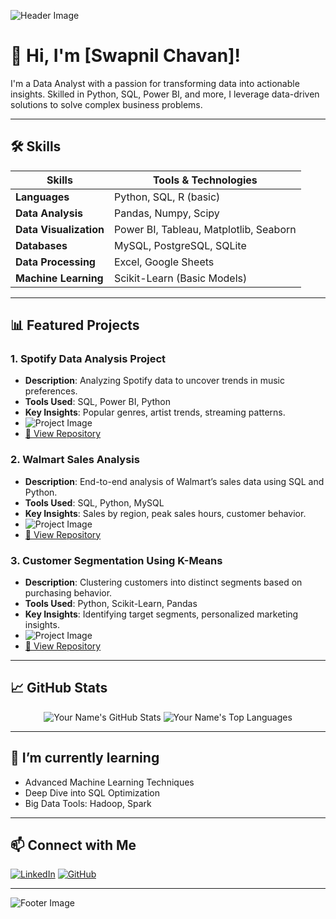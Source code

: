 ![Header Image](https://github.com/yourusername/yourusername/blob/main/images/header_image.png)

# 👋 Hi, I'm [Swapnil Chavan]!

I'm a Data Analyst with a passion for transforming data into actionable insights. Skilled in Python, SQL, Power BI, and more, I leverage data-driven solutions to solve complex business problems.

---

## 🛠 Skills

| Skills                 | Tools & Technologies                 |
|------------------------|--------------------------------------|
| **Languages**          | Python, SQL, R (basic)              |
| **Data Analysis**      | Pandas, Numpy, Scipy                |
| **Data Visualization** | Power BI, Tableau, Matplotlib, Seaborn |
| **Databases**          | MySQL, PostgreSQL, SQLite           |
| **Data Processing**    | Excel, Google Sheets                |
| **Machine Learning**   | Scikit-Learn (Basic Models)         |

---

## 📊 Featured Projects

### 1. **Spotify Data Analysis Project**  
   - **Description**: Analyzing Spotify data to uncover trends in music preferences.
   - **Tools Used**: SQL, Power BI, Python
   - **Key Insights**: Popular genres, artist trends, streaming patterns.
   - ![Project Image](https://github.com/yourusername/Spotify-Project/blob/main/images/spotify_project.png)
   - [🔗 View Repository](https://github.com/yourusername/Spotify-Project)

### 2. **Walmart Sales Analysis**  
   - **Description**: End-to-end analysis of Walmart’s sales data using SQL and Python.
   - **Tools Used**: SQL, Python, MySQL
   - **Key Insights**: Sales by region, peak sales hours, customer behavior.
   - ![Project Image](https://github.com/yourusername/Walmart-Analysis/blob/main/images/walmart_project.png)
   - [🔗 View Repository](https://github.com/yourusername/Walmart-Analysis)

### 3. **Customer Segmentation Using K-Means**  
   - **Description**: Clustering customers into distinct segments based on purchasing behavior.
   - **Tools Used**: Python, Scikit-Learn, Pandas
   - **Key Insights**: Identifying target segments, personalized marketing insights.
   - ![Project Image](https://github.com/yourusername/Customer-Segmentation/blob/main/images/customer_segmentation.png)
   - [🔗 View Repository](https://github.com/yourusername/Customer-Segmentation)

---

## 📈 GitHub Stats

<p align="center">
  <img src="https://github-readme-stats.vercel.app/api?username=yourusername&show_icons=true&theme=radical" alt="Your Name's GitHub Stats" />
  <img src="https://github-readme-stats.vercel.app/api/top-langs/?username=yourusername&layout=compact&theme=radical" alt="Your Name's Top Languages" />
</p>

---

## 🌱 I’m currently learning

- Advanced Machine Learning Techniques
- Deep Dive into SQL Optimization
- Big Data Tools: Hadoop, Spark

---

## 📫 Connect with Me

[![LinkedIn](https://img.shields.io/badge/LinkedIn-YourName-blue?style=for-the-badge&logo=linkedin)](https://www.linkedin.com/in/yourprofile) 
[![GitHub](https://img.shields.io/badge/GitHub-YourUsername-black?style=for-the-badge&logo=github)](https://github.com/yourusername) 

---

![Footer Image](https://github.com/yourusername/yourusername/blob/main/images/footer_image.png)

